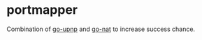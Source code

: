 # portmapper

Combination of [go-upnp](https://gitlab.com/NebulousLabs/go-upnp) and
[go-nat](https://github.com/fd/go-nat) to increase success chance.
